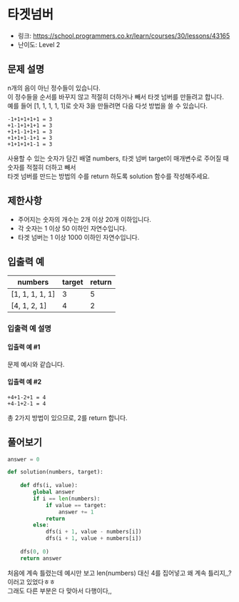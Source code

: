 # 타겟넘버

- 링크: https://school.programmers.co.kr/learn/courses/30/lessons/43165
- 난이도: Level 2

## 문제 설명

n개의 음이 아닌 정수들이 있습니다.  
이 정수들을 순서를 바꾸지 않고 적절히 더하거나 빼서 타겟 넘버를 만들려고 합니다.  
예를 들어 [1, 1, 1, 1, 1]로 숫자 3을 만들려면 다음 다섯 방법을 쓸 수 있습니다.

```
-1+1+1+1+1 = 3
+1-1+1+1+1 = 3
+1+1-1+1+1 = 3
+1+1+1-1+1 = 3
+1+1+1+1-1 = 3
```

사용할 수 있는 숫자가 담긴 배열 numbers, 타겟 넘버 target이 매개변수로 주어질 때 숫자를 적절히 더하고 빼서  
타겟 넘버를 만드는 방법의 수를 return 하도록 solution 함수를 작성해주세요.

## 제한사항

- 주어지는 숫자의 개수는 2개 이상 20개 이하입니다.
- 각 숫자는 1 이상 50 이하인 자연수입니다.
- 타겟 넘버는 1 이상 1000 이하인 자연수입니다.

## 입출력 예

|numbers|target|return|
|--|--|--|
|[1, 1, 1, 1, 1]|3|5|
|[4, 1, 2, 1]|4|2|

### 입출력 예 설명

#### 입출력 예 #1

문제 예시와 같습니다.

#### 입출력 예 #2

```
+4+1-2+1 = 4
+4-1+2-1 = 4
```

총 2가지 방법이 있으므로, 2를 return 합니다.

## 풀어보기

```python
answer = 0

def solution(numbers, target):
    
    def dfs(i, value):
        global answer
        if i == len(numbers):
            if value == target:
                answer += 1
            return
        else:
            dfs(i + 1, value - numbers[i])
            dfs(i + 1, value + numbers[i])
    
    dfs(0, 0)
    return answer
```

처음에 계속 틀렸는데 예시만 보고 len(numbers) 대신 4를 집어넣고 왜 계속 틀리지,,? 이러고 있었다ㅎㅎ  
그래도 다른 부분은 다 맞아서 다행이다,,
